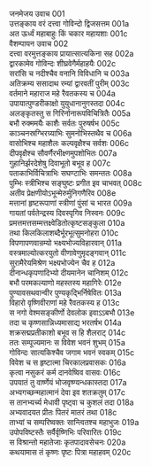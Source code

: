 जनमेजय उवाच	001  
उत्तङ्काय वरं दत्त्वा गोविन्दो द्विजसत्तम	001a  
अत ऊर्ध्वं महाबाहुः किं चकार महायशाः	001c  
वैशम्पायन उवाच	002  
दत्त्वा वरमुत्तङ्काय प्रायात्सात्यकिना सह	002a  
द्वारकामेव गोविन्दः शीघ्रवेगैर्महाहयैः	002c  
सरांसि च नदीश्चैव वनानि विविधानि च	003a  
अतिक्रम्य ससादाथ रम्यां द्वारवतीं पुरीम्	003c  
वर्तमाने महाराज महे रैवतकस्य च	004a  
उपायात्पुण्डरीकाक्षो युयुधानानुगस्तदा	004c  
अलङ्कृतस्तु स गिरिर्नानारूपविचित्रितैः	005a  
बभौ रुक्ममयैः काशैः सर्वतः पुरुषर्षभ	005c  
काञ्चनस्रग्भिरग्र्याभिः सुमनोभिस्तथैव च	006a  
वासोभिश्च महाशैलः कल्पवृक्षैश्च सर्वशः	006c  
दीपवृक्षैश्च सौवर्णैरभीक्ष्णमुपशोभितः	007a  
गुहानिर्झरदेशेषु दिवाभूतो बभूव ह	007c  
पताकाभिर्विचित्राभिः सघण्टाभिः समन्ततः	008a  
पुम्भिः स्त्रीभिश्च सङ्घुष्टः प्रगीत इव चाभवत्	008c  
अतीव प्रेक्षणीयोऽभून्मेरुर्मुनिगणैरिव	008e  
मत्तानां हृष्टरूपाणां स्त्रीणां पुंसां च भारत	009a  
गायतां पर्वतेन्द्रस्य दिवस्पृगिव निस्वनः	009c  
प्रमत्तमत्तसम्मत्तक्ष्वेडितोत्कृष्टसङ्कुला	010a  
तथा किलकिलाशब्दैर्भूरभूत्सुमनोहरा	010c  
विपणापणवान्रम्यो भक्ष्यभोज्यविहारवान्	011a  
वस्त्रमाल्योत्करयुतो वीणावेणुमृदङ्गवान्	011c  
सुरामैरेयमिश्रेण भक्ष्यभोज्येन चैव ह	012a  
दीनान्धकृपणादिभ्यो दीयमानेन चानिशम्	012c  
बभौ परमकल्याणो महस्तस्य महागिरेः	012e  
पुण्यावसथवान्वीर पुण्यकृद्भिर्निषेवितः	013a  
विहारो वृष्णिवीराणां महे रैवतकस्य ह	013c  
स नगो वेश्मसङ्कीर्णो देवलोक इवाऽऽबभौ	013e  
तदा च कृष्णसान्निध्यमासाद्य भरतर्षभ	014a  
शक्रसद्मप्रतीकाशो बभूव स हि शैलराट्	014c  
ततः सम्पूज्यमानः स विवेश भवनं शुभम्	015a  
गोविन्दः सात्यकिश्चैव जगाम भवनं स्वकम्	015c  
विवेश च स हृष्टात्मा चिरकालप्रवासकः	016a  
कृत्वा नसुकरं कर्म दानवेष्विव वासवः	016c  
उपयातं तु वार्ष्णेयं भोजवृष्ण्यन्धकास्तदा	017a  
अभ्यगच्छन्महात्मानं देवा इव शतक्रतुम्	017c  
स तानभ्यर्च्य मेधावी पृष्ट्वा च कुशलं तदा	018a  
अभ्यवादयत प्रीतः पितरं मातरं तथा	018c  
ताभ्यां च सम्परिष्वक्तः सान्त्वितश्च महाभुजः	019a  
उपोपविष्टस्तैः सर्वैर्वृष्णिभिः परिवारितः	019c  
स विश्रान्तो महातेजाः कृतपादावसेचनः	020a  
कथयामास तं कृष्णः पृष्टः पित्रा महाहवम्	020c  
